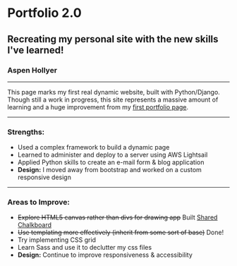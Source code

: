 # Portfolio 2.0
## Recreating my personal site with the new skills I've learned!
### Aspen Hollyer

----

This page marks my first real dynamic website, built with Python/Django. Though still a work in progress, this site represents a massive amount of learning and a huge improvement from my [first portfolio page](https://github.com/ahollyer/portfolio).

----
### Strengths:
- Used a complex framework to build a dynamic page
- Learned to administer and deploy to a server using AWS Lightsail
- Applied Python skills to create an e-mail form & blog application
- **Design:** I moved away from bootstrap and worked on a custom responsive design

---
### Areas to Improve:
- ~~Explore HTML5 canvas rather than divs for drawing app~~ Built [Shared Chalkboard](http://chalkboard.aspenhollyer.com)
- ~~Use templating more effectively (inherit from some sort of base)~~ Done!
- Try implementing CSS grid
- Learn Sass and use it to declutter my css files
- **Design:** Continue to improve responsiveness & accessibility
